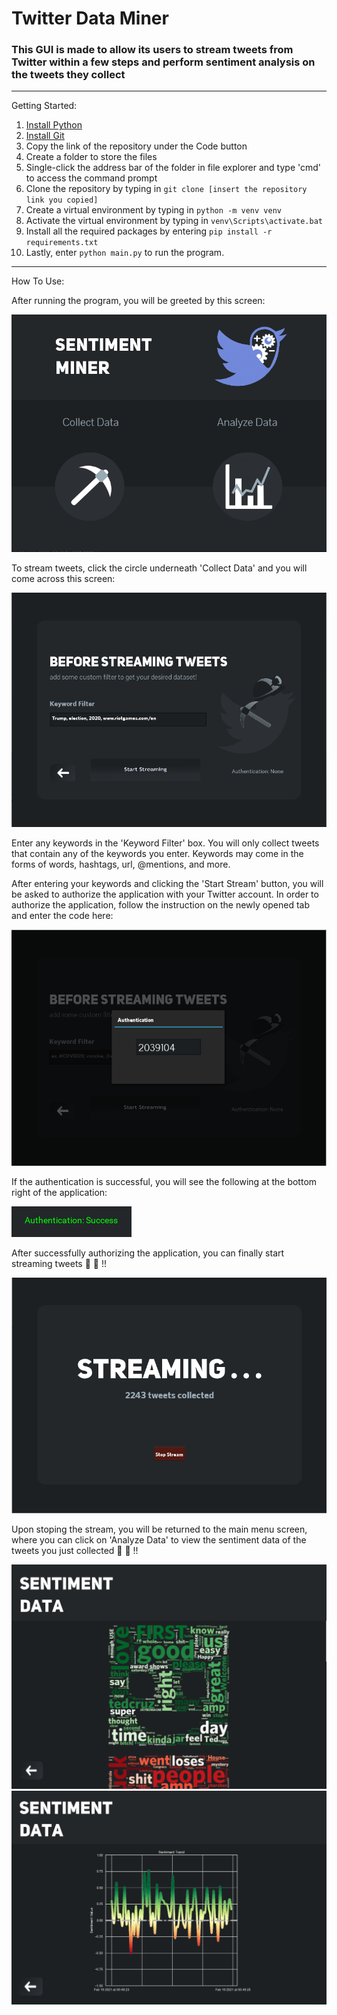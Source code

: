 # Twitter Data Miner

### This GUI is made to allow its users to stream tweets from Twitter within a few steps and perform sentiment analysis on the tweets they collect

---

Getting Started:
1. [Install Python](https://www.python.org/downloads/)
2. [Install Git](https://git-scm.com/downloads)
3. Copy the link of the repository under the Code button
4. Create a folder to store the files
5. Single-click the address bar of the folder in file explorer and type 'cmd' to access the command prompt
6. Clone the repository by typing in ```git clone [insert the repository link you copied]```
8. Create a virtual environment by typing in ```python -m venv venv```
9. Activate the virtual environment by typing in ```venv\Scripts\activate.bat```
10. Install all the required packages by entering ```pip install -r requirements.txt```
11. Lastly, enter ```python main.py``` to run the program.

---

How To Use:

After running the program, you will be greeted by this screen:

![Main Screen](/demo/mainsc.PNG)

To stream tweets, click the circle underneath 'Collect Data' and you will come across this screen:

![Stream Screen 1](/demo/streamsc1.PNG)

Enter any keywords in the 'Keyword Filter' box. You will only collect tweets that contain any of the keywords you enter. Keywords may come in the forms of words, hashtags, url, @mentions, and more.

After entering your keywords and clicking the 'Start Stream' button, you will be asked to authorize the application with your Twitter account. In order to authorize the application, follow the instruction on the newly opened tab and enter the code here:

![Auth](/demo/authensc.PNG)

If the authentication is successful, you will see the following at the bottom right of the application:

![Auth Success](/demo/authsuccess.PNG)

After successfully authorizing the application, you can finally start streaming tweets :clap: :clap: !!

![Stream Screen 2](/demo/streamsc2.PNG)

Upon stoping the stream, you will be returned to the main menu screen, where you can click on 'Analyze Data' to view the sentiment data of the tweets
you just collected :clap: :clap: !!

![Graphs 1](/demo/graphs1.PNG)
![Graphs 2](/demo/graphs2.PNG)
